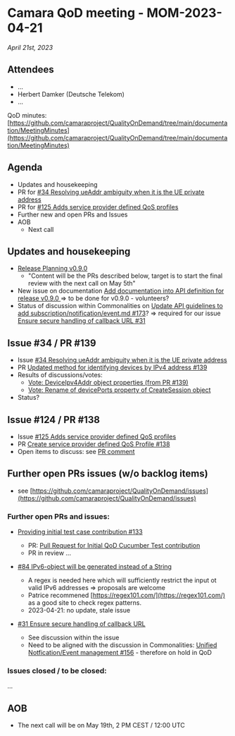# Camara QoD meeting - MOM-2023-04-21

*April 21st, 2023*

## Attendees

* ...
* Herbert Damker (Deutsche Telekom)
* ...

QoD minutes: [https://github.com/camaraproject/QualityOnDemand/tree/main/documentation/MeetingMinutes](https://github.com/camaraproject/QualityOnDemand/tree/main/documentation/MeetingMinutes)

## Agenda

* Updates and housekeeping
* PR for [#34 Resolving ueAddr ambiguity when it is the UE private address](https://github.com/camaraproject/QualityOnDemand/pull/34)
* PR for [#125 Adds service provider defined QoS profiles](https://github.com/camaraproject/QualityOnDemand/issues/125)
* Further new and open PRs and Issues
* AOB
  * Next call

## Updates and housekeeping
  * [Release Planning v0.9.0](https://github.com/camaraproject/QualityOnDemand/issues/136)
    * "Content will be the PRs described below, target is to start the final review with the next call on May 5th"
  * New issue on documentation [Add documentation into API definition for release v0.9.0 ](https://github.com/camaraproject/QualityOnDemand/issues/144) => to be done for v0.9.0 - volunteers?
  * Status of discussion within Commonalities on [Update API guidelines to add subscription/notification/event.md #173](https://github.com/camaraproject/WorkingGroups/pull/173)? => required for our issue [Ensure secure handling of callback URL #31](https://github.com/camaraproject/QualityOnDemand/issues/31)


## Issue #34 / PR #139
* Issue [#34 Resolving ueAddr ambiguity when it is the UE private address](https://github.com/camaraproject/QualityOnDemand/issues/34)
* PR [Updated method for identifying devices by IPv4 address #139](https://github.com/camaraproject/QualityOnDemand/pull/139)
* Results of discussions/votes:
  * [Vote: DeviceIpv4Addr object properties (from PR #139)](https://github.com/camaraproject/QualityOnDemand/discussions/141)
  * [Vote: Rename of devicePorts property of CreateSession object](https://github.com/camaraproject/QualityOnDemand/discussions/142)
* Status?

## Issue #124 / PR #138 
* Issue [#125 Adds service provider defined QoS profiles](https://github.com/camaraproject/QualityOnDemand/issues/125)
* PR [Create service provider defined QoS Profile #138](https://github.com/camaraproject/QualityOnDemand/pull/138)
* Open items to discuss: see [PR comment](https://github.com/camaraproject/QualityOnDemand/pull/138#issuecomment-1535689925)

## Further open PRs issues (w/o backlog items)

* see [https://github.com/camaraproject/QualityOnDemand/issues](https://github.com/camaraproject/QualityOnDemand/issues)

### Further open PRs and issues:

* [Providing initial test case contribution #133](https://github.com/camaraproject/QualityOnDemand/issues/133)
  * PR: [Pull Request for Initial QoD Cucumber Test contribution](https://github.com/camaraproject/QualityOnDemand/pull/134)
  * PR in review ...

* [#84 IPv6-object will be generated instead of a String](https://github.com/camaraproject/QualityOnDemand/pull/84)
    * A regex is needed here which will sufficiently restrict the input ot valid IPv6 addresses => proposals are welcome
    * Patrice recommened [https://regex101.com/](https://regex101.com/) as a good site to check regex patterns.
    * 2023-04-21: no update, stale issue

* [#31 Ensure secure handling of callback URL](https://github.com/camaraproject/QualityOnDemand/pull/31)
    * See discussion within the issue
    * Need to be aligned with the discussion in Commonalities: [Unified Notfication/Event management #156](https://github.com/camaraproject/WorkingGroups/issues/156) - therefore on hold in QoD

### Issues closed / to be closed:

...

## AOB

* The next call will be on May 19th, 2 PM CEST / 12:00 UTC
